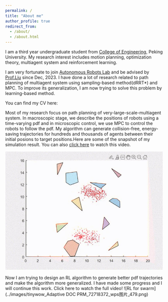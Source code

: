 ```yaml
---
permalink: /
title: "About me"
author_profile: true
redirect_from: 
  - /about/
  - /about.html
---
```


I am a third year undergraduate student from [College of Engineering](https://www.coe.pku.edu.cn/), Peking University. My research interest includes motion planning, optimization theory, multiagent system and reinforcement learning.

I am very fortunate to join [Autonomous Robots Lab](http://www2.coe.pku.edu.cn/faculty/liuchang/index.html) and be advised by [Prof.Liu](http://www2.coe.pku.edu.cn/faculty/liuchang/author/chang-liu-%E5%88%98%E7%95%85/index.html) since Dec, 2023. I have done a lot of research related to path planning of multiagent system using sampling-based method(dRRT*) and MPC. To improve its generalization, I am now trying to solve this problem by learning-based method.

You can find my CV here:

Most of my research focus on path planning of very-large-scale-multiagent system. In macroscopic stage, we describe the positions of robots using a time-varying pdf and in microscopic control, we use MPC to control the robots to follow the pdf. My algorithm can generate collision-free, energy-saving trajectories for hundreds and thousands of agents between their initial posions to target positions.Here are some of the snapshot of my simulation result. You can also [click here](https://github.com/QinghangLiu/QinghangLiu.github.io/blob/master/assets/tinywow_74e45d2ce8ffd2fc072c76c5c7fd8f1d_72691863%20(1).gif) to watch this video.

![MPC](../images/tinywow_74e45d2ce8ffd2fc072c76c5c7fd8f1d_72691452_wps图片_341.png)

Now I am trying to design an RL algorithm to generate better pdf trajectories and make the algorithm more generalized. I have made some progress and I will continue this work. Click here to watch the full video!
![RL for swarm](../images/tinywow_Adaptive DOC PRM_72718372_wps图片_479.png)
